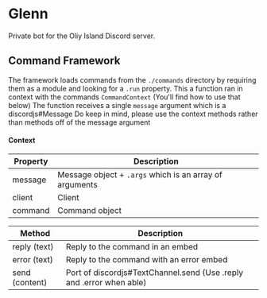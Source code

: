 # Glenn
Private bot for the Oliy Island Discord server.

## Command Framework

The framework loads commands from the ``./commands`` directory by requiring them as a module and looking for a ``.run`` property.
This a function ran in context with the commands `CommandContext` (You'll find how to use that below)
The function receives a single `message` argument which is a discordjs#Message
Do keep in mind, please use the context methods rather than methods off of the message argument

#### Context
| Property | Description |
| - | - | 
| message | Message object + `.args` which is an array of arguments|
| client | Client |
| command | Command object |

| Method | Description |
| - | - |
| reply (text) | Reply to the command in an embed |
| error (text) | Reply to the command with an error embed |
| send (content) | Port of discordjs#TextChannel.send (Use .reply and .error when able) |

